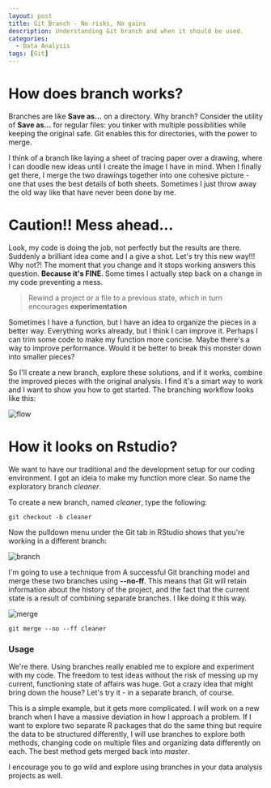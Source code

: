 ```yaml
---
layout: post
title: Git Branch - No risks, No gains
description: Understanding Git branch and when it should be used.
categories: 
  - Data Analysis
tags: [Git]
---
```


# How does branch works?

Branches are like **Save as...** on a directory. Why branch? Consider the utility of **Save as...** for regular files: you tinker with multiple possibilities while keeping the original safe. Git enables this for directories, with the power to merge. 

I think of a branch like laying a sheet of tracing paper over a drawing, where I can doodle new ideas until I create the image I have in mind. When I finally get there, I merge the two drawings together into one cohesive picture - one that uses the best details of both sheets. Sometimes I just throw away the old way like that have never been done by me.

# Caution!! Mess ahead...

Look, my code is doing the job, not perfectly but the results are there. Suddenly a brilliant idea come and I a give a shot.
Let's try this new way!!! Why not?! The moment that you change and it stops working answers this question. **Because it's FINE**. Some times I actually step back on a change in my code preventing a mess. 

> Rewind a project or a file to a previous state, which in turn encourages **experimentation**

Sometimes I have a function, but I have an idea to organize the pieces in a better way. Everything works already, but I think I can improve it. Perhaps I can trim some code to make my function more concise. Maybe there's a way to improve performance. Would it be better to break this monster down into smaller pieces?

So I'll create a new branch, explore these solutions, and if it works, combine the improved pieces with the original analysis. I find it's a smart way to work and I want to show you how to get started. The branching workflow looks like this:

![flow](/assets/posts/rstudio-git/git-goodbranch.png)

# How it looks on Rstudio?

We want to have our traditional and the development setup for our coding environment. I got an ideia to make my function more clear. So name the exploratory branch *cleaner*.

To create a new branch, named *cleaner*, type the following:

``` git
git checkout -b cleaner
```
Now the pulldown menu under the Git tab in RStudio shows that you're working in a different branch:

![branch](/assets/posts/rstudio-git/rstudio-git-branches.PNG)

I'm going to use a technique from A successful Git branching model and merge these two branches using **--no-ff**. This means that Git will retain information about the history of the project, and the fact that the current state is a result of combining separate branches. I like doing it this way.

![merge](/assets/posts/rstudio-git/git-merge.png)

``` git
git merge --no --ff cleaner
```

### Usage

We're there. Using branches really enabled me to explore and experiment with my code. The freedom to test ideas without the risk of messing up my current, functioning state of affairs was huge. Got a crazy idea that might bring down the house? Let's try it - in a separate branch, of course. 

This is a simple example, but it gets more complicated. I will work on a new branch when I have a massive deviation in how I approach a problem. If I want to explore two separate R packages that do the same thing but require the data to be structured differently, I will use branches to explore both methods, changing code on multiple files and organizing data differently on each. The best method gets merged back into *master*.

I encourage you to go wild and explore using branches in your data analysis projects as well.
